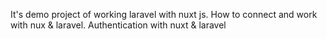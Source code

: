 It's demo project of working laravel with nuxt js.
How to connect and work with nux & laravel.
Authentication with nuxt & laravel

